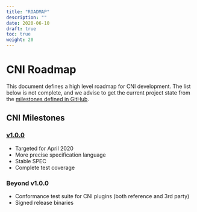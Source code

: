```yaml
---
title: "ROADMAP"
description: ""
date: 2020-06-10
draft: true
toc: true
weight: 20
---
```


# CNI Roadmap

This document defines a high level roadmap for CNI development.
The list below is not complete, and we advise to get the current project state from the [milestones defined in GitHub](https://github.com/containernetworking/cni/milestones).

## CNI Milestones

### [v1.0.0](https://github.com/containernetworking/cni/milestones/v1.0.0)

- Targeted for April 2020
- More precise specification language
- Stable SPEC
- Complete test coverage

### Beyond v1.0.0

- Conformance test suite for CNI plugins (both reference and 3rd party)
- Signed release binaries
